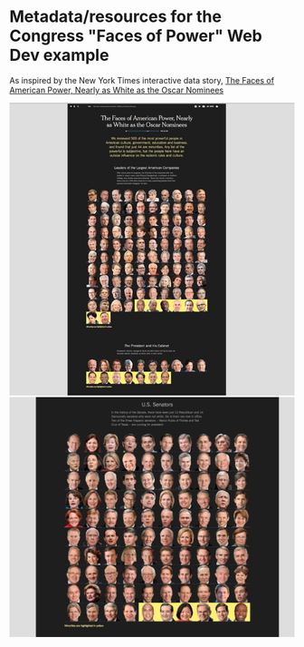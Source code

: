 # Metadata/resources for the Congress "Faces of Power" Web Dev example

As inspired by the New York Times interactive data story, [The Faces of American Power, Nearly as White as the Oscar Nominees](https://www.nytimes.com/interactive/2016/02/26/us/race-of-american-power.html)

![img](images/faces-of-american-power-nytimes.jpg)
![img](images/faces-of-american-power-senators-nytimes.jpg)
